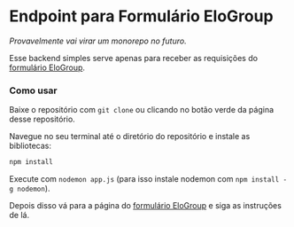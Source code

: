 # Endpoint para Formulário EloGroup
_Provavelmente vai virar um monorepo no futuro._

Esse backend simples serve apenas para receber as requisições 
do [formulário EloGroup](https://github.com/yudi-azvd/elogroup-form).

### Como usar
Baixe o repositório com `git clone` ou clicando no botão verde
da página desse repositório.

Navegue no seu terminal até o diretório do repositório e instale as bibliotecas:

```sh
npm install
```

Execute com `nodemon app.js` (para isso instale nodemon com `npm install -g nodemon`).

Depois disso vá para a página do [formulário EloGroup](https://github.com/yudi-azvd/elogroup-form) e siga as instruções de lá.

